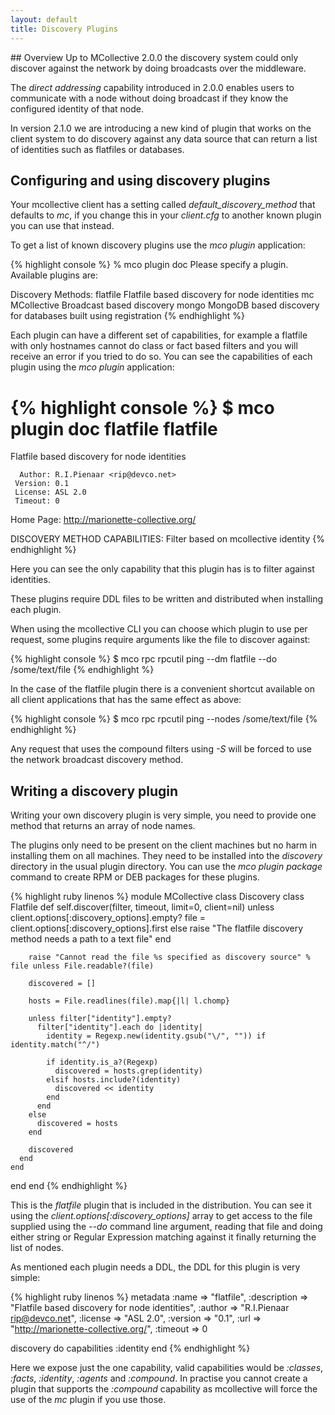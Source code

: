 ```yaml
---
layout: default
title: Discovery Plugins
---
```

[DDL]: /mcollective/reference/plugins/ddl.html

## Overview
Up to MCollective 2.0.0 the discovery system could only discover against
the network by doing broadcasts over the middleware.

The _direct addressing_ capability introduced in 2.0.0 enables users to
communicate with a node without doing broadcast if they know the
configured identity of that node.

In version 2.1.0 we are introducing a new kind of plugin that works on
the client system to do discovery against any data source that can
return a list of identities such as flatfiles or databases.

## Configuring and using discovery plugins
Your mcollective client has a setting called *default_discovery_method*
that defaults to *mc*, if you change this in your _client.cfg_ to
another known plugin you can use that instead.

To get a list of known discovery plugins use the _mco plugin_
application:

{% highlight console %}
% mco plugin doc
Please specify a plugin. Available plugins are:

Discovery Methods:
  flatfile        Flatfile based discovery for node identities
	mc              MCollective Broadcast based discovery
	mongo           MongoDB based discovery for databases built using registration
{% endhighlight %}

Each plugin can have a different set of capabilities, for example a
flatfile with only hostnames cannot do class or fact based filters and
you will receive an error if you tried to do so.  You can see the
capabilities of each plugin using the _mco plugin_ application:

{% highlight console %}
$ mco plugin doc flatfile
flatfile
========

Flatfile based discovery for node identities

      Author: R.I.Pienaar <rip@devco.net>
     Version: 0.1
     License: ASL 2.0
     Timeout: 0
   Home Page: http://marionette-collective.org/

DISCOVERY METHOD CAPABILITIES:
      Filter based on mcollective identity
{% endhighlight %}

Here you can see the only capability that this plugin has is to filter
against identities.

These plugins require DDL files to be written and distributed when
installing each plugin.

When using the mcollective CLI you can choose which plugin to use per
request, some plugins require arguments like the file to discover
against:

{% highlight console %}
$ mco rpc rpcutil ping --dm flatfile --do /some/text/file
{% endhighlight %}

In the case of the flatfile plugin there is a convenient shortcut
available on all client applications that has the same effect as above:

{% highlight console %}
$ mco rpc rpcutil ping --nodes /some/text/file
{% endhighlight %}

Any request that uses the compound filters using *-S* will be forced to
use the network broadcast discovery method.

## Writing a discovery plugin
Writing your own discovery plugin is very simple, you need to provide
one method that returns an array of node names.

The plugins only need to be present on the client machines but no harm
in installing them on all machines.  They need to be installed into the
*discovery* directory in the usual plugin directory.  You can use the
*mco plugin package* command to create RPM or DEB packages for these
plugins.

{% highlight ruby linenos %}
module MCollective
  class Discovery
    class Flatfile
      def self.discover(filter, timeout, limit=0, client=nil)
        unless client.options[:discovery_options].empty?
          file = client.options[:discovery_options].first
        else
          raise "The flatfile discovery method needs a path to a text file"
        end

        raise "Cannot read the file %s specified as discovery source" % file unless File.readable?(file)

        discovered = []

        hosts = File.readlines(file).map{|l| l.chomp}

        unless filter["identity"].empty?
          filter["identity"].each do |identity|
            identity = Regexp.new(identity.gsub("\/", "")) if identity.match("^/")

            if identity.is_a?(Regexp)
              discovered = hosts.grep(identity)
            elsif hosts.include?(identity)
              discovered << identity
            end
          end
        else
          discovered = hosts
        end

        discovered
      end
    end
  end
end
{% endhighlight %}

This is the *flatfile* plugin that is included in the distribution.  You
can see it using the *client.options\[:discovery_options\]* array to get
access to the file supplied using the *--do* command line argument,
reading that file and doing either string or Regular Expression matching
against it finally returning the list of nodes.

As mentioned each plugin needs a DDL, the DDL for this plugin is very
simple:

{% highlight ruby linenos %}
metadata    :name        => "flatfile",
            :description => "Flatfile based discovery for node identities",
            :author      => "R.I.Pienaar <rip@devco.net>",
            :license     => "ASL 2.0",
            :version     => "0.1",
            :url         => "http://marionette-collective.org/",
            :timeout     => 0

discovery do
    capabilities :identity
end
{% endhighlight %}

Here we expose just the one capability, valid capabilities would be
*:classes*, *:facts*, *:identity*, *:agents* and *:compound*.  In
practise you cannot create a plugin that supports the *:compound*
capability as mcollective will force the use of the *mc* plugin if you
use those.
